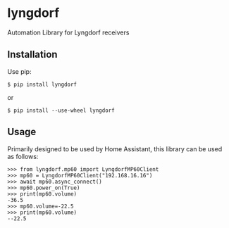 # lyngdorf

Automation Library for Lyngdorf receivers

## Installation

Use pip:

```$ pip install lyngdorf```

or 

```$ pip install --use-wheel lyngdorf```

## Usage

Primarily designed to be used by Home Assistant, this library can be used as follows:

```
>>> from lyngdorf.mp60 import LyngdorfMP60Client
>>> mp60 = LyngdorfMP60Client("192.168.16.16")
>>> await mp60.async_connect()
>>> mp60.power_on(True)
>>> print(mp60.volume)
-36.5
>>> mp60.volume=-22.5
>>> print(mp60.volume)
--22.5

```
  